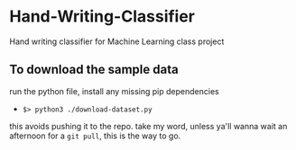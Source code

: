 # Hand-Writing-Classifier

Hand writing classifier for Machine Learning class project

## To download the sample data

run the python file, install any missing pip dependencies

- `$> python3 ./download-dataset.py`

this avoids pushing it to the repo. take my word, unless ya'll wanna wait an
afternoon for a `git pull`, this is the way to go.
